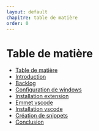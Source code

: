 ```yaml
---
layout: default
chapitre: table de matière
order: 0
---
```


# Table de matière
- [Table de matière]()
- [Introduction](#introduction)
- [Backlog](#backlog)
- [Configuration de windows](#configuration-windows)
- [Installation extension](#installation-extension)
- [Emmet vscode](#emmet-vscode)
- [Installation vscode](#installation-en-vscode)
- [Création de snippets](#création-de-snippets)
- [Conclusion](#conclusion)
  
<!-- new slide -->
